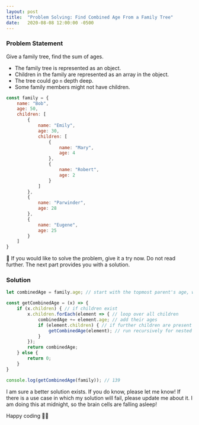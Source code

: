 ```yaml
---
layout: post
title:  "Problem Solving: Find Combined Age From a Family Tree"
date:   2020-08-08 12:00:00 -0500
---
```


### Problem Statement

Give a family tree, find the sum of ages.

* The family tree is represented as an object.
* Children in the family are represented as an array in the object.
* The tree could go `n` depth deep.
* Some family members might not have children.

```javascript
const family = {
    name: "Bob",
    age: 50,
    children: [
        {
            name: "Emily",
            age: 30,
            children: [
                {
                    name: "Mary",
                    age: 4
                },
                {
                    name: "Robert",
                    age: 2
                }
            ]
        },
        {
            name: "Parwinder",
            age: 28
        },
        {
            name: "Eugene",
            age: 25
        }
    ]
}
```

🚨 If you would like to solve the problem, give it a try now. Do not read further. The next part provides you with a solution.

### Solution

```javascript
let combinedAge = family.age; // start with the topmost parent's age, we will accumulate into this

const getCombinedAge = (x) => {
    if (x.children) { // if children exist
        x.children.forEach(element => { // loop over all children
            combinedAge += element.age; // add their ages
            if (element.children) { // if further children are present
                getCombinedAge(element); // run recursively for nested children
            }
        });
        return combinedAge;
    } else {
        return 0;
    }
}

console.log(getCombinedAge(family)); // 139
```

I am sure a better solution exists. If you do know, please let me know! If there is a use case in which my solution will fail, please update me about it. I am doing this at midnight, so the brain cells are falling asleep!

Happy coding 👋🏼
